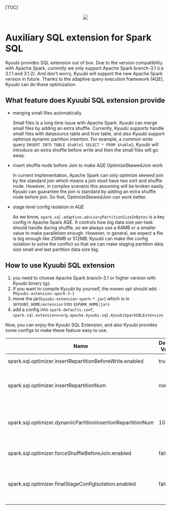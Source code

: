 [TOC]


<div align=center>

![](https://kyuubi.readthedocs.io/en/v1.3.1-incubating/_images/kyuubi_logo.png)

</div>

# Auxiliary SQL extension for Spark SQL

Kyuubi provides SQL extension out of box. Due to the version compatibility with Apache Spark, currently we only support Apache Spark branch-3.1 (i.e 3.1.1 and 3.1.2).
And don't worry, Kyuubi will support the new Apache Spark version in future. Thanks to the adaptive query execution framework (AQE), Kyuubi can do these optimization.

## What feature does Kyuubi SQL extension provide
- merging small files automatically

  Small files is a long time issue with Apache Spark. Kyuubi can merge small files by adding an extra shuffle.
  Currently, Kyuubi supports handle small files with datasource table and hive table, and also Kyuubi support optimize dynamic partition insertion.
  For example, a common write query `INSERT INTO TABLE $table1 SELECT * FROM $table2`, Kyuubi will introduce an extra shuffle before write and then the small files will go away.


- insert shuffle node before Join to make AQE OptimizeSkewedJoin work

  In current implementation, Apache Spark can only optimize skewed join by the standard join which means a join must have two sort and shuffle node.
  However, in complex scenario this assuming will be broken easily. Kyuubi can guarantee the join is standard by adding an extra shuffle node before join.
  So that, OptimizeSkewedJoin can work better.


- stage level config isolation in AQE

  As we know, `spark.sql.adaptive.advisoryPartitionSizeInBytes` is a key config in Apache Spark AQE.
  It controls how big data size per-task should handle during shuffle, so we always use a 64MB or a smaller value to make parallelism enough.
  However, in general, we expect a file is big enough like 256MB or 512MB. Kyuubi can make the config isolation to solve the conflict so that
  we can make staging partition data size small and last partition data size big.


## How to use Kyuubi SQL extension

1. you need to choose Apache Spark branch-3.1 or higher version with Kyuubi binary tgz.
2. if you want to compile Kyuubi by yourself, the maven opt should add `-Pkyuubi-extension-spark-3-1`
3. move the jar(`kyuubi-extension-spark-*.jar`) which is in `$KYUUBI_HOME/extension` into `$SPARK_HOME/jars`
4. add a config into `spark-defaults.conf`, `spark.sql.extensions=org.apache.kyuubi.sql.KyuubiSparkSQLExtension`

Now, you can enjoy the Kyuubi SQL Extension, and also Kyuubi provides some configs to make these feature easy to use.

Name | Default Value | Description | Since
--- | --- | --- | ---
spark.sql.optimizer.insertRepartitionBeforeWrite.enabled | true | Add repartition node at the top of query plan. An approach of merging small files. | 1.2.0
spark.sql.optimizer.insertRepartitionNum | none | The partition number if `spark.sql.optimizer.insertRepartitionBeforeWrite.enabled` is enabled. If AQE is disabled, the default value is `spark.sql.shuffle.partitions`. If AQE is enabled, the default value is none that means depend on AQE. | 1.2.0
spark.sql.optimizer.dynamicPartitionInsertionRepartitionNum | 100 | The partition number of each dynamic partition if `spark.sql.optimizer.insertRepartitionBeforeWrite.enabled` is enabled. We will repartition by dynamic partition columns to reduce the small file but that can cause data skew. This config is to extend the partition of dynamic partition column to avoid skew but may generate some small files. | 1.2.0
spark.sql.optimizer.forceShuffleBeforeJoin.enabled | false | Ensure shuffle node exists before shuffled join (shj and smj) to make AQE `OptimizeSkewedJoin` works (complex scenario join, multi table join). | 1.2.0
spark.sql.optimizer.finalStageConfigIsolation.enabled | false | If true, the final stage support use different config with previous stage. The prefix of final stage config key should be `spark.sql.finalStage.`. For example, the raw spark config: `spark.sql.adaptive.advisoryPartitionSizeInBytes`, then the final stage config should be: `spark.sql.finalStage.adaptive.advisoryPartitionSizeInBytes`. | 1.2.0

